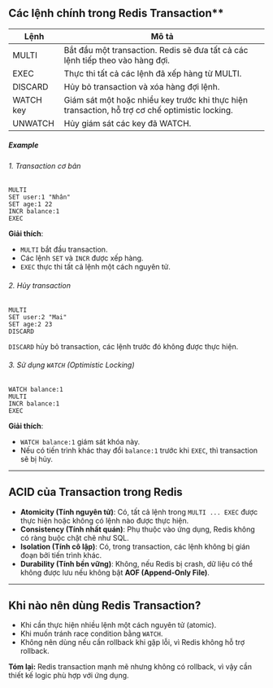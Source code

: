 ## Các lệnh chính trong Redis Transaction**

| **Lệnh**  | **Mô tả**                                                                                      |
| --------- | ---------------------------------------------------------------------------------------------- |
| MULTI     | Bắt đầu một transaction. Redis sẽ đưa tất cả các lệnh tiếp theo vào hàng đợi.                  |
| EXEC      | Thực thi tất cả các lệnh đã xếp hàng từ MULTI.                                                 |
| DISCARD   | Hủy bỏ transaction và xóa hàng đợi lệnh.                                                       |
| WATCH key | Giám sát một hoặc nhiều key trước khi thực hiện transaction, hỗ trợ cơ chế optimistic locking. |
| UNWATCH   | Hủy giám sát các key đã WATCH.                                                                 |

##### Example
###### 1. Transaction cơ bản
```
MULTI
SET user:1 "Nhân"
SET age:1 22
INCR balance:1
EXEC
```
**Giải thích**:
- `MULTI` bắt đầu transaction.
- Các lệnh `SET` và `INCR` được xếp hàng.
- `EXEC` thực thi tất cả lệnh một cách nguyên tử.

###### 2. Hủy transaction
```
MULTI
SET user:2 "Mai"
SET age:2 23
DISCARD
```
`DISCARD` hủy bỏ transaction, các lệnh trước đó không được thực hiện.

###### 3. Sử dụng `WATCH` (Optimistic Locking)
```
WATCH balance:1    
MULTI
INCR balance:1
EXEC               
```
**Giải thích**:
- `WATCH balance:1` giám sát khóa này.
- Nếu có tiến trình khác thay đổi `balance:1` trước khi `EXEC`, thì transaction sẽ bị hủy.

---
## ACID của Transaction trong Redis
- **Atomicity (Tính nguyên tử)**: Có, tất cả lệnh trong `MULTI ... EXEC` được thực hiện hoặc không có lệnh nào được thực hiện.
- **Consistency (Tính nhất quán)**: Phụ thuộc vào ứng dụng, Redis không có ràng buộc chặt chẽ như SQL.
- **Isolation (Tính cô lập)**: Có, trong transaction, các lệnh không bị gián đoạn bởi tiến trình khác.
- **Durability (Tính bền vững)**: Không, nếu Redis bị crash, dữ liệu có thể không được lưu nếu không bật **AOF (Append-Only File)**.

---
## Khi nào nên dùng Redis Transaction?
- Khi cần thực hiện nhiều lệnh một cách nguyên tử (atomic).  
- Khi muốn tránh race condition bằng `WATCH`.  
- Không nên dùng nếu cần rollback khi gặp lỗi, vì Redis không hỗ trợ rollback.

**Tóm lại:** Redis transaction mạnh mẽ nhưng không có rollback, vì vậy cần thiết kế logic phù hợp với ứng dụng.